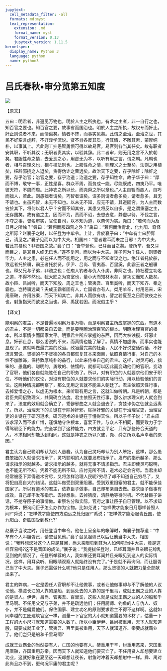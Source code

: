 ```yaml
---
jupytext:
  cell_metadata_filter: -all
  formats: md:myst
  text_representation:
    extension: .md
    format_name: myst
    format_version: 0.13
    jupytext_version: 1.11.5
kernelspec:
  display_name: Python 3
  language: python
  name: python3
---
```

# 吕氏春秋&#8226;审分览第五知度

![](image/cover.jpg)

【原文】

五曰：明君者，非遍见万物也，明於人主之所执也。有术之主者，非一自行之也，知百官之要也。知百官之要，故事省而国治也。明於人主之所执，故权专而奸止。奸止则说者不来，而情谕矣。情者不饰，而事实见矣。此谓之至治。至治之世，其民不好空言虚辞，不好淫学流说。贤不肖各反其质，行其情，不雕其素，蒙厚纯朴，以事其上。若此则工拙愚智勇惧可得以故易官，易官则各当其任矣。故有职者安其职，不听其议；无职者责其实，以验其辞。此二者审，则无用之言不入於朝矣。君服性命之情，去爱恶之心，用虚无为本，以听有用之言，谓之朝。凡朝也者，相与召理义也，相与植法则也。上服性命之情，则理义之士至矣，法则之用植矣，枉辟邪挠之人退矣，贪得伪诈之曹远矣。故治天下之要，存乎除奸；除奸之要，存乎治官；治官之要，存乎治道；治道之要，存乎知性命。故子华子曰：“厚而不博，敬守一事，正性是喜。群众不周，而务成一能。尽能既成，四夷乃平。唯彼天符，不周而周。此神农之所以长，而尧舜之所以章也。”人主自智而愚人，自巧而拙人，若此。则愚拙者请矣，巧智者诏矣。诏多则请者愈多矣，请者愈多，且无不请也。主虽巧智，未无不知也。以未无不知，应无不请，其道固穷。为人主而数穷於其下，将何以君人乎？穷而不知其穷，其患又将反以自多，是之谓重塞之主，无存国矣。故有道之主，因而不为，责而不诏，去想去意，静虚以待，不伐之言，不夺之事，督名审实，官使自司，以不知为道，以柰何为实。尧曰：“若何而为及日月之所烛？”舜曰：“若何而服四荒之外？”禹曰：“若何而治青北，化九阳、奇怪之所际？赵襄子之时，以任登为中牟令。上计，言於襄子曰：“中牟有士曰胆胥己，请见之。”襄子见而以为中大夫。相国曰：“意者君耳而未之目邪！为中大夫，若此其易也？非晋国之故。”襄子曰：“吾举登也，已耳而目之矣。登所举，吾又耳而目之，是耳目人终无已也。”遂不复问，而以为中大夫。襄子何为？任人，则贤者毕力。人主之患，必在任人而不能用之，用之而与不知者议之也。绝江者托於船，致远者托於骥，霸王者托於贤。伊尹、吕尚、管夷吾、百里奚，此霸王者之船骥也。释父兄与子弟，非疏之也；任庖人钓者与仇人仆虏，非阿之也。持社稷立功名之道，不得不然也。犹大匠之为宫室也，量小大而知材木矣，訾功丈而知人数矣。故小臣、吕尚听，而天下知殷、周之王也；管夷吾、百里奚听，而天下知齐、秦之霸也。岂特骥远哉？夫成王霸者固有人，亡国者亦有人。桀用羊辛，纣用恶来，宋用唐鞅，齐用苏秦，而天下知其亡。非其人而欲有功，譬之若夏至之日而欲夜之长也，射鱼指天而欲发之当也。舜、禹犹若困。而况俗主乎？

【译文】

能明察的君主，不是普遍地明察万事万物，而是明察君主所应掌握的东西。有道术的君主，不是一切都亲自去做，而是要明瞭治理百官的根本。明瞭冶理百官的根本，所以事情少而国家太平。明察君主所应掌握的东西，因而大权蚀揽，奸邪止息。奸邪止息，那么游说的不来，而真情也能了解了。真情不加虚饰，而事实也能显现了。这就叫做最完美的政治。政冶最完美的社会，人民不好说空话假话，不好流言邪说。贤德的与不贤德的各自都恢复其本来面目，依照真情行事，对自己的本性不加雕饰，保持敦厚纯朴的品行，以此来侍奉自己的君主。这样，对灵巧的，拙笨的、愚蠢的、聪明的，勇敢的、怯懦的，就都可以因此而变动他们的官职。变动了官职，他们各自就能胜任自己的职务了。所以，对有职位的人就要求他们安于职位，不听他们的议论，对没有职位的人就要求他们的实际行动，用以检验他们的言论。这两种情况都明察了，那么无用之言就不能进入朝廷了。君主依照天性行事，去掉爱惜之心，以虚无为根本，来听取有用之言，这就叫做听朝。凡是听朝，都是君臣共同招致理义，共同确立法度。君主依照天性行事，那么讲求理义的人就会到来了，法度的效用就会确立了，乖僻邪曲之人就会退去了，贪婪诈伪之徒就会远离了。所以，治理天下的关键在于除掉奸邪，除掉奸邪的关键在于治理官吏，治理官吏的关键在于研习道术，研习道术的关键在于懂得天性。所以子华子说：“君主应该求深入而不求广博，谨慎地守住根本，喜爱正性。与众人不相同，而要致力于学得驾驭臣下的能力。完全学到了这种能力，四方就会平定．只有那些符合天道的人，不求相同却能达到相同。这就是神农之所以兴盛，尧、舜之所以名声卓著的原因。”

君主认为自己聪明却认为别人愚蠢，认为自己灵巧却认为别人笨拙，这样，那么愚蠢笨拙的人就请求指示了，灵巧聪明的人就要发布指示了。发布的指示越多，那么请求指示的就越多。请求指示的越多，就将无事不请求指示。君主即使灵巧聪明，也不能无所不知。凭着不能无所不知，应付无所不请，道术必定会穷尽。当君主却经常被臣下弄得道术穷尽，又将怎样治理人民昵?穷尽了却不知道自己穷尽了，又将犯自高自大的错误。这就叫做受到双重阻塞。受到双重阻塞的君主，就不能保佳国家了。所以有道术的君主，依靠臣子做事，自己却布亲自去做。要求臣子做事有成效，自己却不发布指示。去掉想象，去掉猜度，清静地等待时机。不代替臣子讲话，不抢夺臣子的事情做。审察名分和实际，官府之事让臣子自已管理。以不求知为根本，把询问臣子怎么办作为宝物。比如尧说；“怎样做才能象日月那样普照人间?”舜说；“怎样做才能使四方边远之处归服?”禹说；“怎样做才能治服青丘国，使九阳山、奇肱国受到教化?”

赵襄子当改之时，用任登当中牟令。他在上呈全年的帐簿时，向襄子推荐道：“中牟有个人叫胆胥己，请您召见他。”襄子召见胆胥己以后让他当中大夫。相国说；“我料想您对这个人只是耳闻，尚未亲眼见到其为人如何吧!当中大夫，竟是这样容易吗?这不是晋国的成法。”襄子说：“我提拔任登时，已经耳闻并且亲眼花缭乱见到他的情况了。任登所举荐的人，我如果还要耳闻并且亲眼见到这人的实际情况，这样，用耳朵听、用眼睛观察人就始终没有完了。”于是就不再询问，而让胆胥己当了中大夫。襄子还需做什么呢?他只是任用人，那么贤德的人就把力量全部献出来了。

君主的弊病，一定是委任人官职却不让他做事，或者让他做事却与不了解他的人议论他。横渡长江的人靠的是船，到远处去的人靠的是千里马，成就王霸之业的人靠的是贤人。伊尹，吕尚、管夷吾、百里奚，这些人就是成就王霸之业的人的船和千里马啊。不任用父兄与子弟，并不是疏远他们；任用厨师、钓鱼的人与仇人、奴仆，并不是偏爱他们。保住国家、建立功名的原则要求君主不得不这样啊。这就如同卓越的工匠建筑官室一样，测量一下官室的大小就知道需要的术材了，估量一下工程的大小尺寸就知道需要的人数了。所以小臣伊尹、吕尚被重用，天下人就知道殷，周要成就王业了，管夷吾、百里奚被重用，天下人就知道齐、秦要成就霸业了。他们岂只是船和千里马啊?

成就王业霸业的当然要有人，亡国的也要有人。桀重用干辛，纣重用恶来，宋国重用唐鞅，齐国重用苏秦。因而天下人就知道他们要灭亡了。不任用贤人却想要建立功业，这就好象在夏至这一天却想让夜长，射鱼时冲着天却想射中一样。舜、禹对此尚且办不到，更何况平庸的君主呢？



